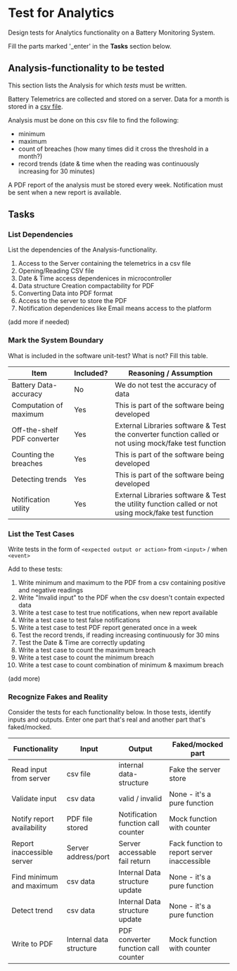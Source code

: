 # Test for Analytics

Design tests for Analytics functionality on a Battery Monitoring System.

Fill the parts marked '_enter' in the **Tasks** section below.

## Analysis-functionality to be tested

This section lists the Analysis for which _tests_ must be written.

Battery Telemetrics are collected and stored on a server.
Data for a month is stored in a [csv file](https://en.wikipedia.org/wiki/Comma-separated_values).

Analysis must be done on this csv file to find the following:
- minimum
- maximum
- count of breaches (how many times did it cross the threshold in a month?)
- record trends (date & time when the reading was continuously increasing for 30 minutes)

A PDF report of the analysis must be stored every week.
Notification must be sent when a new report is available.

## Tasks

### List Dependencies

List the dependencies of the Analysis-functionality.

1. Access to the Server containing the telemetrics in a csv file
2. Opening/Reading CSV file
3. Date & Time access dependenices in microcontroller
4. Data structure Creation compactability for PDF
5. Converting Data into PDF format
6. Access to the server to store the PDF
7. Notification dependenices like Email means access to the platform

(add more if needed)

### Mark the System Boundary

What is included in the software unit-test? What is not? Fill this table.

| Item                      | Included?     | Reasoning / Assumption
|---------------------------|---------------|---
Battery Data-accuracy       | No            | We do not test the accuracy of data
Computation of maximum      | Yes           | This is part of the software being developed
Off-the-shelf PDF converter | Yes           | External Libraries software & Test the converter function called or not using mock/fake test function
Counting the breaches       | Yes           | This is part of the software being developed
Detecting trends            | Yes           | This is part of the software being developed
Notification utility        | Yes           | External Libraries software & Test the utility function called or not using mock/fake test function

### List the Test Cases

Write tests in the form of `<expected output or action>` from `<input>` / when `<event>`

Add to these tests:

1. Write minimum and maximum to the PDF from a csv containing positive and negative readings
2. Write "Invalid input" to the PDF when the csv doesn't contain expected data
3. Write a test case to test true notifications, when new report available
4. Write a test case to test false notifications
5. Write a test case to test PDF report generated once in a week
6. Test the record trends, if reading increasing continuously for 30 mins
7. Test the Date & Time are correctly updating
8. Write a test case to count the maximum breach
9. Write a test case to count the minimum breach
10. Write a test case to count combination of minimum & maximum breach

(add more)

### Recognize Fakes and Reality

Consider the tests for each functionality below.
In those tests, identify inputs and outputs.
Enter one part that's real and another part that's faked/mocked.

| Functionality            | Input        | Output                      | Faked/mocked part
|--------------------------|--------------|-----------------------------|---
Read input from server     | csv file     | internal data-structure     | Fake the server store
Validate input             | csv data     | valid / invalid             | None - it's a pure function
Notify report availability | PDF file stored | Notification function call counter              | Mock function with counter
Report inaccessible server | Server address/port | Server accessable fail return               | Fack function to report server inaccessible
Find minimum and maximum   | csv data | Internal Data structure update               | None - it's a pure function
Detect trend               | csv data |Internal Data structure update               | None - it's a pure function
Write to PDF               | Internal data structure | PDF converter function call counter              | Mock function with counter
